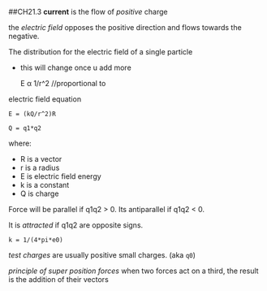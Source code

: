 ##CH21.3
**current** is the flow of *positive* charge

the *electric field* opposes the positive direction and flows towards the negative.

The distribution for the electric field of a single particle
- this will change once u add more


    E α 1/r^2 //proportional to

electric field equation

    E = (kQ/r^2)R

    Q = q1*q2

where:
- R is a vector
- r is a radius
- E is electric field energy
- k is a constant
- Q is charge

Force will be parallel if q1q2 > 0. Its antiparallel if q1q2 < 0.

It is *attracted* if q1q2 are opposite signs.


    k = 1/(4*pi*e0)

*test charges* are usually positive small charges. (aka `q0`)

*principle of super position forces* when two forces act on a third, the result is the addition of their vectors
